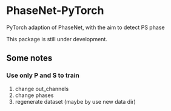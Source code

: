 # PhaseNet-PyTorch

PyTorch adaption of PhaseNet, with the aim to detect PS phase

This package is still under development.

## Some notes

### Use only P and S to train

1. change out_channels
2. change phases
3. regenerate dataset (maybe by use new data dir)

